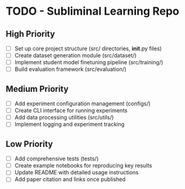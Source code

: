 # TODO - Subliminal Learning Repo

## High Priority
- [ ] Set up core project structure (src/ directories, __init__.py files)
- [ ] Create dataset generation module (src/dataset/)
- [ ] Implement student model finetuning pipeline (src/training/)
- [ ] Build evaluation framework (src/evaluation/)

## Medium Priority

- [ ] Add experiment configuration management (configs/)
- [ ] Create CLI interface for running experiments
- [ ] Add data processing utilities (src/utils/)
- [ ] Implement logging and experiment tracking

## Low Priority

- [ ] Add comprehensive tests (tests/)
- [ ] Create example notebooks for reproducing key results
- [ ] Update README with detailed usage instructions
- [ ] Add paper citation and links once published
